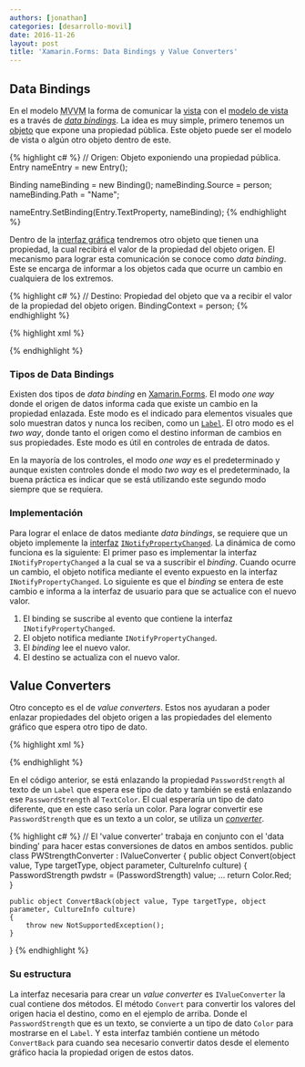 ```yaml
---
authors: [jonathan]
categories: [desarrollo-movil]
date: 2016-11-26
layout: post
title: 'Xamarin.Forms: Data Bindings y Value Converters'
---
```


## Data Bindings
En el modelo <abbr title="Model–View–ViewModel">MVVM</abbr> la forma de comunicar la [vista][vista] con el [modelo de vista][modelo-de-vista] es a través de *[data bindings][data-bindings]*. La idea es muy simple, primero tenemos un [objeto][objeto] que expone una propiedad pública. Este objeto puede ser el modelo de vista o algún otro objeto dentro de este.<!--more-->

{% highlight c# %}
// Origen: Objeto exponiendo una propiedad pública.
Entry nameEntry = new Entry();

Binding nameBinding = new Binding();
nameBinding.Source = person;
nameBinding.Path = "Name";

nameEntry.SetBinding(Entry.TextProperty, nameBinding);
{% endhighlight %}

Dentro de la [interfaz gráfica][interfaz-grafica] tendremos otro objeto que tienen una propiedad, la cual recibirá el valor de la propiedad del objeto origen. El mecanismo para lograr esta comunicación se conoce como *data binding*. Este se encarga de informar a los objetos cada que ocurre un cambio en cualquiera de los extremos.

{% highlight c# %}
// Destino: Propiedad del objeto que va a recibir el valor de la propiedad del objeto origen.
BindingContext = person;
{% endhighlight %}

{% highlight xml %}
<!-- Con XAML. -->
<Entry Text="{Binding Name}" />
{% endhighlight %}

### Tipos de Data Bindings

Existen dos tipos de *data binding* en [Xamarin.Forms][xamarin-forms]. El modo *one way* donde el origen de datos informa cada que existe un cambio en la propiedad enlazada. Este modo es el indicado para elementos visuales que solo muestran datos y nunca los reciben, como un [`Label`][label]. El otro modo es el *two way*, donde  tanto el origen como el destino informan de cambios en sus propiedades. Este modo es útil en controles de entrada de datos.

En la mayoría de los controles, el modo *one way* es el predeterminado y aunque existen controles donde el modo *two way* es el predeterminado, la buena práctica es indicar que se está utilizando este segundo modo siempre que se requiera.

### Implementación

Para lograr el enlace de datos mediante *data bindings*, se requiere que un objeto implemente la [interfaz][interfaz]  [`INotifyPropertyChanged`][inotifypropertychanged]. La dinámica de como funciona es la siguiente: El primer paso es implementar la interfaz `INotifyPropertyChanged` a la cual se va a suscribir el *binding*. Cuando ocurre un cambio, el objeto notifica mediante el evento expuesto en la interfaz `INotifyPropertyChanged`. Lo siguiente es que el *binding* se entera de este cambio e informa a la interfaz de usuario para que se actualice con el nuevo valor.

1. El binding se suscribe al evento que contiene la interfaz `INotifyPropertyChanged`. 
2. El objeto notifica mediante `INotifyPropertyChanged`.
3. El *binding* lee el nuevo valor.
4. El destino se actualiza con el nuevo valor.

## Value Converters

Otro concepto es el de *value converters*. Estos nos ayudaran a poder enlazar propiedades del objeto origen a las propiedades del elemento gráfico que espera otro tipo de dato.

{% highlight xml %}
<!-- Enlazando la propiedad 'PasswordStrength' al texto y a 'TextColor', que espera dos tipos de datos diferentes. -->
<Label Text="{Binding PasswordStrength}"
       TextColor="{Binding PasswordStrength}"
       FontSize="24" />
{% endhighlight %}

En el código anterior, se está enlazando la propiedad `PasswordStrength` al texto de un `Label` que espera ese tipo de dato y también se está enlazando ese `PasswordStrength` al `TextColor`. El cual esperaría un tipo de dato diferente, que en este caso sería un color. Para lograr convertir ese `PasswordStrength` que es un texto a un color, se utiliza un [*converter*][converter].

{% highlight c# %}
// El 'value converter' trabaja en conjunto con el 'data binding' para hacer estas conversiones de datos en ambos sentidos.
public class PWStrengthConverter : IValueConverter
{
	public object Convert(object value, Type targetType, object parameter, CultureInfo culture)
	{
		PasswordStrength pwdstr = (PasswordStrength) value;
		...
		return Color.Red;
	}
	
	public object ConvertBack(object value, Type targetType, object parameter, CultureInfo culture)
	{
		throw new NotSupportedException();
	}
}
{% endhighlight %}

### Su estructura

La interfaz necesaria para crear un *value converter* es `IValueConverter` la cual contiene dos métodos. El método `Convert` para convertir los valores del origen hacia el destino, como en el ejemplo de arriba. Donde el `PasswordStrength` que es un texto, se convierte a un tipo de dato `Color` para mostrarse en el `Label`. Y esta interfaz también contiene un método `ConvertBack` para cuando sea necesario convertir datos desde el elemento gráfico hacia la propiedad origen de estos datos.

[vista]: https://developer.xamarin.com/guides/xamarin-forms/controls/views/
[modelo-de-vista]: https://developer.xamarin.com/guides/xamarin-forms/xaml/xaml-basics/data_bindings_to_mvvm/
[data-bindings]: https://developer.xamarin.com/guides/xamarin-forms/xaml/xaml-basics/data_binding_basics/
[objeto]: https://es.wikipedia.org/wiki/Objeto_(programaci%C3%B3n)
[xamarin-forms]: https://developer.xamarin.com/guides/xamarin-forms/getting-started/
[label]: https://developer.xamarin.com/guides/xamarin-forms/user-interface/text/label/
[interfaz-grafica]: https://developer.xamarin.com/guides/xamarin-forms/user-interface/
[interfaz]: https://msdn.microsoft.com/en-us/library/87d83y5b.aspx
[inotifypropertychanged]: https://developer.xamarin.com/api/type/System.ComponentModel.INotifyPropertyChanged/
[converter]: https://developer.xamarin.com/api/property/Xamarin.Forms.Binding.Converter/
